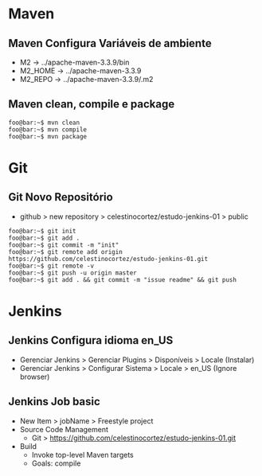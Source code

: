 # Maven

## Maven Configura Variáveis de ambiente
* M2 -> ../apache-maven-3.3.9/bin
* M2_HOME -> ../apache-maven-3.3.9
* M2_REPO -> ../apache-maven-3.3.9/.m2

## Maven clean, compile e package
```shell
foo@bar:~$ mvn clean
foo@bar:~$ mvn compile 
foo@bar:~$ mvn package
```

# Git

## Git Novo Repositório
* github > new repository > celestinocortez/estudo-jenkins-01 > public
```shell
foo@bar:~$ git init
foo@bar:~$ git add .
foo@bar:~$ git commit -m "init"
foo@bar:~$ git remote add origin https://github.com/celestinocortez/estudo-jenkins-01.git
foo@bar:~$ git remote -v
foo@bar:~$ git push -u origin master
foo@bar:~$ git add . && git commit -m "issue readme" && git push
```

# Jenkins

## Jenkins Configura idioma en_US
* Gerenciar Jenkins > Gerenciar Plugins > Disponíveis > Locale (Instalar)
* Gerenciar Jenkins > Configurar Sistema > Locale > en_US (Ignore browser)

## Jenkins Job basic
* New Item > jobName > Freestyle project
* Source Code Management
	* Git > https://github.com/celestinocortez/estudo-jenkins-01.git
* Build
	* Invoke top-level Maven targets
	* Goals: compile 
